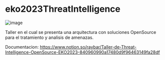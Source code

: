 # eko2023ThreatIntelligence

![image](https://github.com/raybar/eko2023ThreatIntelligence/assets/19859743/3ecdfb97-8102-4f9b-a8b3-e8497973c505)


Taller en el cual se presenta una arquitectura con soluciones OpenSource para el tratamiento y analisis de amenazas.

Documentacion: https://www.notion.so/raybar/Taller-de-Threat-Intelligence-OpenSource-EKO2023-840960990a17480d9f96463149fa28df
